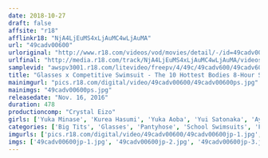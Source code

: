 ```yaml
---
date: 2018-10-27
draft: false
affsite: "r18"
afflinkr18: "NjA4LjEuMS4xLjAuMC4wLjAuMA"
url: "49cadv00600"
urloriginal: "http://www.r18.com/videos/vod/movies/detail/-/id=49cadv00600"
urlfinal: "http://media.r18.com/track/NjA4LjEuMS4xLjAuMC4wLjAuMA/videos/vod/movies/detail/-/id=49cadv00600"
samplevid: "awspv3001.r18.com/litevideo/freepv/4/49c/49cadv600/49cadv600_dmb_w.mp4"
title: "Glasses x Competitive Swimsuit - The 10 Hottest Bodies 8-Hour Special"
mainimgurl: "pics.r18.com/digital/video/49cadv00600/49cadv00600ps.jpg"
mainimgs: "49cadv00600ps.jpg"
releasedate: "Nov. 16, 2016"
duration: 478
productioncomp: "Crystal Eizo"
girls: ['Yuka Minase', 'Kurea Hasumi', 'Yuka Aoba', 'Yui Satonaka', 'Ayumi Shinoda', 'Minami Natsuki', 'Rara Kiseki', 'Nozomi Mikimoto', 'Ai Mukai', 'Sakura Kirishima']
categories: ['Big Tits', 'Glasses', 'Pantyhose', 'School Swimsuits', 'Foot Fetish', 'Creampie', 'Facial', 'Compilation', 'Over 4 Hours', 'Hi-Def']
imgurls: ['pics.r18.com/digital/video/49cadv00600/49cadv00600jp-1.jpg', 'pics.r18.com/digital/video/49cadv00600/49cadv00600jp-2.jpg', 'pics.r18.com/digital/video/49cadv00600/49cadv00600jp-3.jpg', 'pics.r18.com/digital/video/49cadv00600/49cadv00600jp-4.jpg', 'pics.r18.com/digital/video/49cadv00600/49cadv00600jp-5.jpg', 'pics.r18.com/digital/video/49cadv00600/49cadv00600jp-6.jpg', 'pics.r18.com/digital/video/49cadv00600/49cadv00600jp-7.jpg', 'pics.r18.com/digital/video/49cadv00600/49cadv00600jp-8.jpg', 'pics.r18.com/digital/video/49cadv00600/49cadv00600jp-9.jpg', 'pics.r18.com/digital/video/49cadv00600/49cadv00600jp-10.jpg', 'pics.r18.com/digital/video/49cadv00600/49cadv00600jp-11.jpg', 'pics.r18.com/digital/video/49cadv00600/49cadv00600jp-12.jpg', 'pics.r18.com/digital/video/49cadv00600/49cadv00600jp-13.jpg', 'pics.r18.com/digital/video/49cadv00600/49cadv00600jp-14.jpg', 'pics.r18.com/digital/video/49cadv00600/49cadv00600jp-15.jpg', 'pics.r18.com/digital/video/49cadv00600/49cadv00600jp-16.jpg', 'pics.r18.com/digital/video/49cadv00600/49cadv00600jp-17.jpg', 'pics.r18.com/digital/video/49cadv00600/49cadv00600jp-18.jpg', 'pics.r18.com/digital/video/49cadv00600/49cadv00600jp-19.jpg', 'pics.r18.com/digital/video/49cadv00600/49cadv00600jp-20.jpg']
imgs: ['49cadv00600jp-1.jpg', '49cadv00600jp-2.jpg', '49cadv00600jp-3.jpg', '49cadv00600jp-4.jpg', '49cadv00600jp-5.jpg', '49cadv00600jp-6.jpg', '49cadv00600jp-7.jpg', '49cadv00600jp-8.jpg', '49cadv00600jp-9.jpg', '49cadv00600jp-10.jpg', '49cadv00600jp-11.jpg', '49cadv00600jp-12.jpg', '49cadv00600jp-13.jpg', '49cadv00600jp-14.jpg', '49cadv00600jp-15.jpg', '49cadv00600jp-16.jpg', '49cadv00600jp-17.jpg', '49cadv00600jp-18.jpg', '49cadv00600jp-19.jpg', '49cadv00600jp-20.jpg']
---
```

